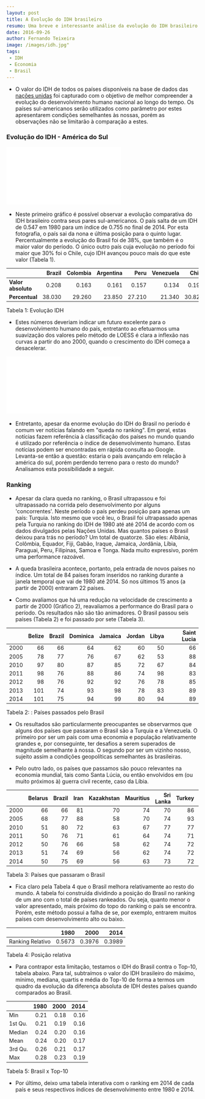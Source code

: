 ```yaml
---
layout: post
title: A Evolução do IDH brasileiro
resumo: Uma breve e interessante análise da evolução do IDH brasileiro
date: 2016-09-26
author: Fernando Teixeira
image: /images/idh.jpg" 
tags: 
 - IDH
 - Economia
 - Brasil
---
```


-   O valor do IDH de todos os países disponíveis na base de dados das [nações unidas](http://hdr.undp.org/en/data) foi capturado com o objetivo de melhor compreender a evolução do desenvolvimento humano nacional ao longo do tempo. Os países sul-americanos serão utilizados como parâmetro por estes apresentarem condições semelhantes às nossas, porém as observações não se limitarão à comparação a estes.

### Evolução do IDH - América do Sul

![alt text](/images/idh_sa.pdf)

-   Neste primeiro gráfico é possível observar a evolução comparativa do IDH brasileiro contra seus pares sul-americanos. O país salta de um IDH de 0.547 em 1980 para um índice de 0.755 no final de 2014. Por esta fotografia, o país sai da nona e última posição para o quinto lugar. Percentualmente a evolução do Brasil foi de 38%, que também é o maior valor do período. O único outro país cuja evolução no período foi maior que 30% foi o Chile, cujo IDH avançou pouco mais do que este valor (Tabela 1).

|                       |  Brazil|  Colombia|  Argentina|    Peru|  Venezuela|   Chile|  Ecuador|  Paraguay|  Uruguay|
|:----------------------|-------:|---------:|----------:|-------:|----------:|-------:|--------:|---------:|--------:|
| <b>Valor absoluto</b> |   0.208|     0.163|      0.161|   0.157|      0.134|   0.196|    0.129|     0.128|    0.129|
| <b>Percentual</b>     |  38.030|    29.260|     23.850|  27.210|     21.340|  30.820|   21.390|    23.230|   19.430|

Tabela 1: Evolução IDH

-   Estes números deveriam indicar um futuro excelente para o desenvolvimento humano do país, entretanto ao efetuarmos uma suavização dos valores pelo método de LOESS é clara a inflexão nas curvas a partir do ano 2000, quando o crescimento do IDH começa a desacelerar.

![alt text](/images/idh_suav.pdf)

-   Entretanto, apesar da enorme evolução do IDH do Brasil no período é comum ver notícias falando em "queda no ranking". Em geral, estas notícias fazem referência à classificação dos países no mundo quando é utilizado por referência o índice de desenvolvimento humano. Estas notícias podem ser encontradas em rápida consulta ao Google. Levanta-se então a questão: estaria o país avançando em relação à américa do sul, porém perdendo terreno para o resto do mundo? Analisamos esta possibilidade a seguir.

### Ranking

-   Apesar da clara queda no ranking, o Brasil ultrapassou e foi ultrapassado na corrida pelo desenvolvimento por alguns 'concorrentes'. Neste período o país perdeu posição para apenas um país: Turquia. Isto mesmo que você leu, o Brasil foi ultrapassado apenas pela Turquia no ranking do IDH de 1980 até até 2014 de acordo com os dados divulgados pelas Nações Unidas. Mas quantos países o Brasil deixou para trás no período? Um total de quatorze. São eles: Albânia, Colômbia, Equador, Fiji, Gabão, Iraque, Jamaica, Jordânia, Líbia, Paraguai, Peru, Filipinas, Samoa e Tonga. Nada muito expressivo, porém uma performance razoável.

-   A queda brasileira acontece, portanto, pela entrada de novos países no índice. Um total de 84 países foram inseridos no ranking durante a janela temporal que vai de 1980 até 2014. Só nos últimos 15 anos (a partir de 2000) entraram 22 países.

-   Como avaliamos que há uma redução na velocidade de crescimento a partir de 2000 (Gráfico 2), reavaliamos a performance do Brasil para o período. Os resultados não são tão animadores. O Brasil passou seis países (Tabela 2) e foi passado por sete (Tabela 3).

|      |  Belize|  Brazil|  Dominica|  Jamaica|  Jordan|  Libya|  Saint Lucia|
|:-----|-------:|-------:|---------:|--------:|-------:|------:|------------:|
| 2000 |      66|      66|        64|       62|      60|     50|           66|
| 2005 |      78|      77|        76|       67|      62|     53|           88|
| 2010 |      97|      80|        87|       85|      72|     67|           84|
| 2011 |      98|      76|        88|       86|      74|     98|           83|
| 2012 |      98|      76|        92|       92|      76|     78|           85|
| 2013 |     101|      74|        93|       98|      78|     83|           89|
| 2014 |     101|      75|        94|       99|      80|     94|           89|

Tabela 2: : Países passados pelo Brasil

-   Os resultados são particularmente preocupantes se observarmos que alguns dos países que passaram o Brasil são a Turquia e a Venezuela. O primeiro por ser um país com uma economia e população relativamente grandes e, por conseguinte, ter desafios a serem superados de magnitude semelhante à nossa. O segundo por ser um vizinho nosso, sujeito assim a condições geopolíticas semelhantes às brasileiras.

-   Pelo outro lado, os países que passamos são pouco relevantes na economia mundial, tais como Santa Lúcia, ou então envolvidos em (ou muito próximos à) guerra civil recente, caso da Líbia.

|      |  Belarus|  Brazil|  Iran|  Kazakhstan|  Mauritius|  Sri Lanka|  Turkey|  Venezuela|
|:-----|--------:|-------:|-----:|-----------:|----------:|----------:|-------:|----------:|
| 2000 |       66|      66|    81|          70|         74|         70|      86|         77|
| 2005 |       68|      77|    88|          58|         70|         74|      93|         72|
| 2010 |       51|      80|    72|          63|         67|         77|      77|         65|
| 2011 |       50|      76|    71|          61|         64|         74|      71|         65|
| 2012 |       50|      76|    66|          58|         62|         74|      72|         66|
| 2013 |       51|      74|    69|          56|         62|         74|      72|         69|
| 2014 |       50|      75|    69|          56|         63|         73|      72|         71|

Tabela 3: Países que passaram o Brasil

-   Fica claro pela Tabela 4 que o Brasil melhora relativamente ao resto do mundo. A tabela foi construída dividindo a posição do Brasil no ranking de um ano com o total de países rankeados. Ou seja, quanto menor o valor apresentado, mais próximo do topo do ranking o país se encontra. Porém, este método possui a falha de se, por exemplo, entrarem muitos países com desenvolvimento alto ou baixo.

|                  |    1980|    2000|    2014|
|:-----------------|-------:|-------:|-------:|
| Ranking Relativo |  0.5673|  0.3976|  0.3989|

Tabela 4: Posição relativa

-   Para contrapor esta limitação, testamos o IDH do Brasil contra o Top-10, tabela abaixo. Para tal, subtraímos o valor do IDH brasileiro do máximo, mínimo, mediana, quartis e média do Top-10 de forma a termos um quadro da evolução da diferença absoluta de IDH destes países quando comparados ao Brasil.

|         |  1980|  2000|  2014|
|:--------|-----:|-----:|-----:|
| Min     |  0.21|  0.18|  0.16|
| 1st Qu. |  0.21|  0.19|  0.16|
| Median  |  0.24|  0.20|  0.16|
| Mean    |  0.24|  0.20|  0.17|
| 3rd Qu. |  0.26|  0.21|  0.17|
| Max     |  0.28|  0.23|  0.19|

Tabela 5: Brasil x Top-10

-   Por último, deixo uma tabela interativa com o ranking em 2014 de cada país e seus respectivos índices de desenvolvimento entre 1980 e 2014.

